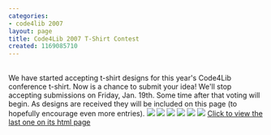 ```yaml
---
categories:
- code4lib 2007
layout: page
title: Code4Lib 2007 T-Shirt Contest
created: 1169085710
---
```

<br/>
We have started accepting t-shirt designs for this year's Code4Lib conference t-shirt.  Now is a chance to submit your idea!  We'll stop accepting submissions on Friday, Jan. 19th.  Some time after that voting will begin.  As designs are received they will be included on this page (to hopefully encourage even more entries).

<img src="http://www.code4lib.org/files/c4l.png"/>
<img src="http://www.code4lib.org/files/code4lib07_logo.png"/>
<img src="http://www.code4lib.org/files/code4lib-2007-2.gif"/>
<img src="http://www.code4lib.org/files/code4lib2007-3.jpg"/>
<img src="http://www.code4lib.org/files/code4lib2007-4.gif"/>
<img src="http://www.code4lib.org/files/code4lib2007-7.jpg"/>
<a href="http://www.lackoftalent.org/michael/images/c4l-2k7.html">Click to view the last one on its html page</a>



<!--break-->
